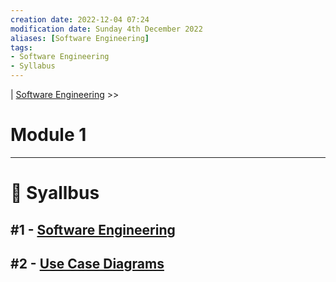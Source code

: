 ```yaml
---
creation date: 2022-12-04 07:24
modification date: Sunday 4th December 2022
aliases: [Software Engineering] 
tags: 
- Software Engineering
- Syllabus
---
```


| [Software Engineering](Software_Engineering.md) >>

# Module 1
---
# 📕 Syallbus

##  #1 - [Software Engineering](Software_Engineering.md) 
##  #2 - [Use Case Diagrams](Use_Case.md) 